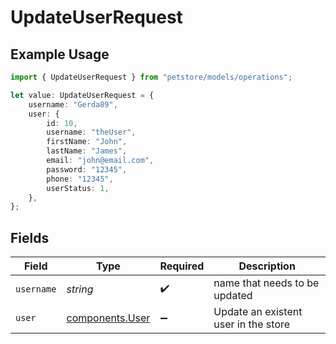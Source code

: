 # UpdateUserRequest

## Example Usage

```typescript
import { UpdateUserRequest } from "petstore/models/operations";

let value: UpdateUserRequest = {
    username: "Gerda89",
    user: {
        id: 10,
        username: "theUser",
        firstName: "John",
        lastName: "James",
        email: "john@email.com",
        password: "12345",
        phone: "12345",
        userStatus: 1,
    },
};
```

## Fields

| Field                                              | Type                                               | Required                                           | Description                                        |
| -------------------------------------------------- | -------------------------------------------------- | -------------------------------------------------- | -------------------------------------------------- |
| `username`                                         | *string*                                           | :heavy_check_mark:                                 | name that needs to be updated                      |
| `user`                                             | [components.User](../../models/components/user.md) | :heavy_minus_sign:                                 | Update an existent user in the store               |